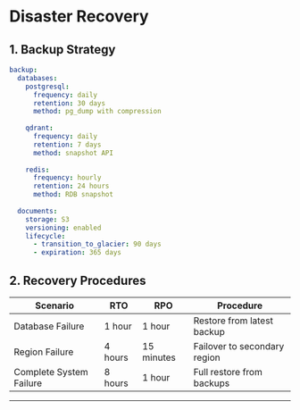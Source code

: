 # Disaster Recovery

## 1. Backup Strategy

```yaml
backup:
  databases:
    postgresql:
      frequency: daily
      retention: 30 days
      method: pg_dump with compression
      
    qdrant:
      frequency: daily
      retention: 7 days
      method: snapshot API
      
    redis:
      frequency: hourly
      retention: 24 hours
      method: RDB snapshot
  
  documents:
    storage: S3
    versioning: enabled
    lifecycle:
      - transition_to_glacier: 90 days
      - expiration: 365 days
```

## 2. Recovery Procedures

| Scenario | RTO | RPO | Procedure |
|----------|-----|-----|-----------|
| Database Failure | 1 hour | 1 hour | Restore from latest backup |
| Region Failure | 4 hours | 15 minutes | Failover to secondary region |
| Complete System Failure | 8 hours | 1 hour | Full restore from backups |

---
